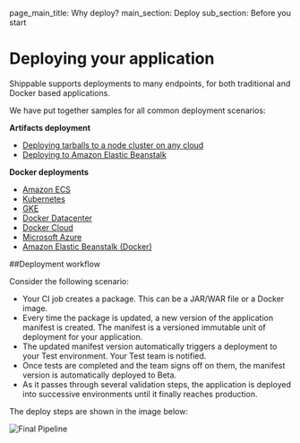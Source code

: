 page_main_title: Why deploy?
main_section: Deploy
sub_section: Before you start

# Deploying your application

Shippable supports deployments to many endpoints, for both traditional and Docker based applications.

We have put together samples for all common deployment scenarios:

**Artifacts deployment**

- [Deploying tarballs to a node cluster on any cloud](/deploy/vm-basic/)
- [Deploying to Amazon Elastic Beanstalk](/ci/deploy-to-aws-beanstalk/)

**Docker deployments**

- [Amazon ECS](/deploy/amazon-ecs/)
- [Kubernetes](/deploy/kubernetes/)
- [GKE](/deploy/gke/)
- [Docker Datacenter](/deploy/continuous-delivery-single-container-docker-application/)
- [Docker Cloud](/deploy/docker-cloud/)
- [Microsoft Azure](/deploy/continuous-delivery-single-container-docker-application/)
- [Amazon Elastic Beanstalk (Docker)](/deploy/aws-elastic-beanstalk/)


##Deployment workflow

Consider the following scenario:

- Your CI job creates a package. This can be a JAR/WAR file or a Docker image.
- Every time the package is updated, a new version of the application manifest is created. The manifest is a versioned immutable unit of deployment for your application.
- The updated manifest version automatically triggers a deployment to your Test environment. Your Test team is notified.
- Once tests are completed and the team signs off on them, the manifest version is automatically deployed to Beta.
- As it passes through several validation steps, the application is deployed into successive environments until it finally reaches production.

The deploy steps are shown in the image below:

<img src="/images/deploy/nodecluster/basic-pipeline.png" alt="Final Pipeline">
